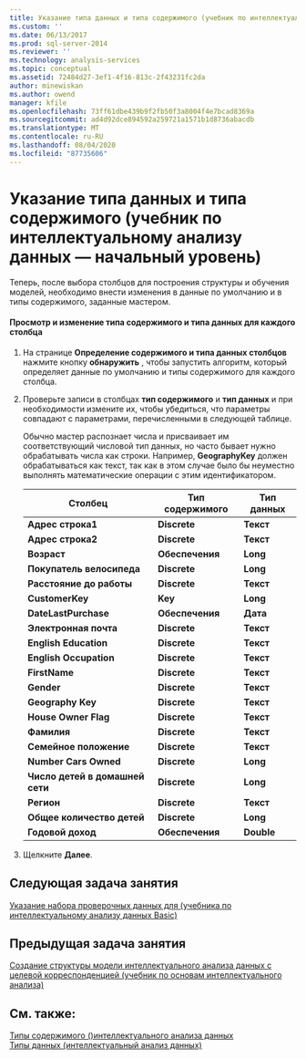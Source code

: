 ```yaml
---
title: Указание типа данных и типа содержимого (учебник по интеллектуальному анализу данных — базовый) | Документация Майкрософт
ms.custom: ''
ms.date: 06/13/2017
ms.prod: sql-server-2014
ms.reviewer: ''
ms.technology: analysis-services
ms.topic: conceptual
ms.assetid: 72484d27-3ef1-4f16-813c-2f43231fc2da
author: minewiskan
ms.author: owend
manager: kfile
ms.openlocfilehash: 73ff61dbe439b9f2fb50f3a8004f4e7bcad8369a
ms.sourcegitcommit: ad4d92dce894592a259721a1571b1d8736abacdb
ms.translationtype: MT
ms.contentlocale: ru-RU
ms.lasthandoff: 08/04/2020
ms.locfileid: "87735606"
---
```

# <a name="specifying-the-data-type-and-content-type-basic-data-mining-tutorial"></a>Указание типа данных и типа содержимого (учебник по интеллектуальному анализу данных — начальный уровень)
  Теперь, после выбора столбцов для построения структуры и обучения моделей, необходимо внести изменения в данные по умолчанию и в типы содержимого, заданные мастером.  
  
#### <a name="review-and-modify-content-type-and-data-type-for-each-column"></a>Просмотр и изменение типа содержимого и типа данных для каждого столбца  
  
1.  На странице **Определение содержимого и типа данных столбцов** нажмите кнопку **обнаружить** , чтобы запустить алгоритм, который определяет данные по умолчанию и типы содержимого для каждого столбца.  
  
2.  Проверьте записи в столбцах **тип содержимого** и **тип данных** и при необходимости измените их, чтобы убедиться, что параметры совпадают с параметрами, перечисленными в следующей таблице.  
  
     Обычно мастер распознает числа и присваивает им соответствующий числовой тип данных, но часто бывает нужно обрабатывать числа как строки. Например, **GeographyKey** должен обрабатываться как текст, так как в этом случае было бы неуместно выполнять математические операции с этим идентификатором.  
  
    |Столбец|Тип содержимого|Тип данных|  
    |------------|------------------|---------------|  
    |**Адрес строка1**|**Discrete**|**Текст**|  
    |**Адрес строка2**|**Discrete**|**Текст**|  
    |**Возраст**|**Обеспечения**|**Long**|  
    |**Покупатель велосипеда**|**Discrete**|**Long**|  
    |**Расстояние до работы**|**Discrete**|**Текст**|  
    |**CustomerKey**|**Key**|**Long**|  
    |**DateLastPurchase**|**Обеспечения**|**Дата**|  
    |**Электронная почта**|**Discrete**|**Текст**|  
    |**English Education**|**Discrete**|**Текст**|  
    |**English Occupation**|**Discrete**|**Текст**|  
    |**FirstName**|**Discrete**|**Текст**|  
    |**Gender**|**Discrete**|**Текст**|  
    |**Geography Key**|**Discrete**|**Текст**|  
    |**House Owner Flag**|**Discrete**|**Текст**|  
    |**Фамилия**|**Discrete**|**Текст**|  
    |**Семейное положение**|**Discrete**|**Текст**|  
    |**Number Cars Owned**|**Discrete**|**Long**|  
    |**Число детей в домашней сети**|**Discrete**|**Long**|  
    |**Регион**|**Discrete**|**Текст**|  
    |**Общее количество детей**|**Discrete**|**Long**|  
    |**Годовой доход**|**Обеспечения**|**Double**|  
  
3.  Щелкните **Далее**.  
  
## <a name="next-task-in-lesson"></a>Следующая задача занятия  
 [Указание набора проверочных данных для &#40;учебника по интеллектуальному анализу данных Basic&#41;](../../2014/tutorials/specifying-a-testing-data-set-for-the-structure-basic-data-mining-tutorial.md)  
  
## <a name="previous-task-in-lesson"></a>Предыдущая задача занятия  
 [Создание структуры модели интеллектуального анализа данных с целевой корреспонденцией &#40;учебник по основам интеллектуального анализа&#41;](../../2014/tutorials/creating-a-targeted-mailing-mining-model-structure-basic-data-mining-tutorial.md)  
  
## <a name="see-also"></a>См. также:  
 [Типы содержимого &#40;&#41;интеллектуального анализа данных](../../2014/analysis-services/data-mining/content-types-data-mining.md)   
 [Типы данных (интеллектуальный анализ данных)](../../2014/analysis-services/data-mining/data-types-data-mining.md)  
  
  
